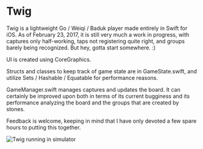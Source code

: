 # Twig

Twig is a lightweight Go / Weiqi / Baduk player made entirely in Swift for iOS. As of February 23, 2017, it is still very much a work in progress, with captures only half-working, taps not registering quite right, and groups barely being recognized. But hey, gotta start somewhere. :)

UI is created using CoreGraphics.

Structs and classes to keep track of game state are in GameState.swift, and utilize Sets / Hashable / Equatable for performance reasons.

GameManager.swift manages captures and updates the board. It can certainly be improved upon both in terms of its current bugginess and its performance analyzing the board and the groups that are created by stones.

Feedback is welcome, keeping in mind that I have only devoted a few spare hours to putting this together.

![Twig running in simulator](http://i.imgur.com/5CKS9AM.png "For the curious, this is the start of game 1 of AlphaGo vs Lee Sedol")

